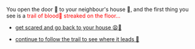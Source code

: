  You open the door 🚪 to your neighbour's house 🏡, and the first thing you see is a <span style= "color:red">trail of blood💉 streaked on the floor...</span>

-  [get scared and go back to your house 😩🏡](../3/2.md)

- [continue to follow the trail to see where it leads 🏃](../5/5.md)
